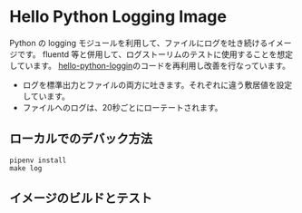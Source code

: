 # Hello Python Logging Image
Python の logging モジュールを利用して、ファイルにログを吐き続けるイメージです。
fluentd 等と併用して、ログストーリムのテストに使用することを想定しています。
[hello-python-loggin](https://github.com/shidokamo/hello-python-logging)のコードを再利用し改善を行なっています。

* ログを標準出力とファイルの両方に吐きます。それぞれに違う敷居値を設定しています。
* ファイルへのログは、20秒ごとにローテートされます。

## ローカルでのデバック方法
```
pipenv install
make log
```

## イメージのビルドとテスト

